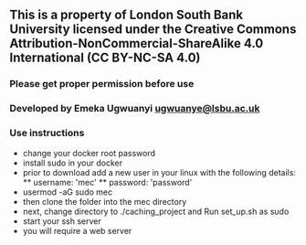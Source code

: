 ## This is a property of London South Bank University licensed under the Creative Commons Attribution-NonCommercial-ShareAlike 4.0 International (CC BY-NC-SA 4.0)

### Please get proper permission before use

### Developed by Emeka Ugwuanyi ugwuanye@lsbu.ac.uk 

### Use instructions
* change your docker root password
* install sudo in your docker
* prior to download add a new user in your linux with the following details:
** username: 'mec'
** password: 'password'
* usermod -aG sudo mec
* then clone the folder into the mec directory 
* next,  change directory to ./caching_project and Run set_up.sh as sudo
* start your ssh server
* you will require a web server

